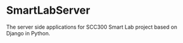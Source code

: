 # SmartLabServer
The server side applications for SCC300 Smart Lab project based on Django in Python.

